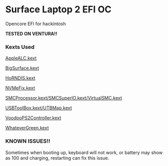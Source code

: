 # Surface Laptop 2 EFI OC
 Opencore EFI for hackintosh

**TESTED ON VENTURA!!**

### Kexts Used

[AppleALC.kext](https://github.com/acidanthera/AppleALC/releases)

[BigSurface.kext](https://github.com/Xiashangning/BigSurface)

[HoRNDIS.kext](https://github.com/jwise/HoRNDIS)

[NVMeFix.kext](https://github.com/acidanthera/NVMeFix)

[SMCProcessor.kext/SMCSuperIO.kext/VirtualSMC.kext](https://github.com/acidanthera/VirtualSMC/releases)

[USBToolBox.kext/UTBMap.kext](https://github.com/USBToolBox/kext)

[VoodooPS2Controller.kext](https://github.com/acidanthera/VoodooPS2/releases)

[WhateverGreen.kext](https://github.com/acidanthera/WhateverGreen/releases)

### **KNOWN ISSUES!!**

Sometimes when booting up, keyboard will not work, or battery may show as 100 and charging, restarting can fix this issue.

